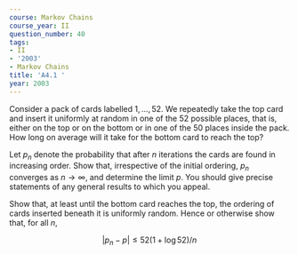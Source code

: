 ```yaml
---
course: Markov Chains
course_year: II
question_number: 40
tags:
- II
- '2003'
- Markov Chains
title: 'A4.1 '
year: 2003
---
```



Consider a pack of cards labelled $1, \ldots, 52$. We repeatedly take the top card and insert it uniformly at random in one of the 52 possible places, that is, either on the top or on the bottom or in one of the 50 places inside the pack. How long on average will it take for the bottom card to reach the top?

Let $p_{n}$ denote the probability that after $n$ iterations the cards are found in increasing order. Show that, irrespective of the initial ordering, $p_{n}$ converges as $n \rightarrow \infty$, and determine the limit $p$. You should give precise statements of any general results to which you appeal.

Show that, at least until the bottom card reaches the top, the ordering of cards inserted beneath it is uniformly random. Hence or otherwise show that, for all $n$,

$$\left|p_{n}-p\right| \leqslant 52(1+\log 52) / n$$